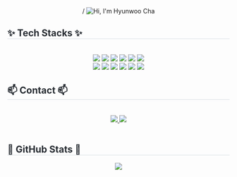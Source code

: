 <div align="center">
  /
  
  <picture>
   <source media="(prefers-color-scheme: dark)" srcset="https://capsule-render.vercel.app/api?type=venom&height=300&section=header&text=Hi%2C%20I%27m%20Hyunwoo%20Cha&fontColor=ffffff&fontSize=50&fontAlign=50&desc=Front-End%20Developer&descAlignY=65">
   <source media="(prefers-color-scheme: light)" srcset="https://capsule-render.vercel.app/api?type=venom&height=300&section=header&text=Hi%2C%20I%27m%20Hyunwoo%20Cha&fontColor=000000&fontSize=50&fontAlign=50&desc=Front-End%20Developer&descAlignY=65">
   <img alt="Hi, I'm Hyunwoo Cha" src="https://capsule-render.vercel.app/api?type=venom&height=300&section=header&text=Hi,%20I'm%20Hyunwoo%20Cha&fontColor=000000&fontSize=50&fontAlign=50&desc=Front-End%20Developer&descAlignY=65">
  </picture>

</div>

<div style="text-align: left;">
    <h2 style="border-bottom: 1px solid #d8dee4; color: #282d33;"> ✨ Tech Stacks ✨ </h2> <br> 
    <div  align= "center"> 
          <img src="https://img.shields.io/badge/Javascript-F7DF1E?style=for-the-badge&logo=Javascript&logoColor=white">
          <img src="https://img.shields.io/badge/Typescript-3178C6?style=for-the-badge&logo=Typescript&logoColor=white"/>  
          <img src="https://img.shields.io/badge/React-61DAFB?style=for-the-badge&logo=React&logoColor=white">    
          <img src="https://img.shields.io/badge/Axios-5A29E4?style=for-the-badge&logo=Axios&logoColor=white">
          <img src="https://img.shields.io/badge/React%20Query-FF4154?style=for-the-badge&logo=React%20Query&logoColor=white">
          <img src="https://img.shields.io/badge/Zustand-%2320232a.svg?style=for-the-badge&logo=react&logoColor=white">
          <br/>    
          <img src="https://img.shields.io/badge/HTML5-E34F26?style=for-the-badge&logo=HTML5&logoColor=white">
          <img src="https://img.shields.io/badge/CSS3-1572B6?style=for-the-badge&logo=CSS3&logoColor=white">
          <img src="https://img.shields.io/badge/Git-F05032?style=for-the-badge&logo=Git&logoColor=white">
          <img src="https://img.shields.io/badge/Github-181717?style=for-the-badge&logo=Github&logoColor=white">
          <img src="https://img.shields.io/badge/Figma-F24E1E?style=for-the-badge&logo=Figma&logoColor=white">
          <img src="https://img.shields.io/badge/Notion-000000?style=for-the-badge&logo=Notion&logoColor=white">
    </div>

</div>
    <div style="text-align: left;">
    <h2 style="border-bottom: 1px solid #d8dee4; color: #282d33;"> 📫 Contact 📫 </h2> <br> 
    <div align= "center"> <a href=https://velog.io/@doggyfoot92/posts> <img src="https://img.shields.io/badge/Velog-20C997?style=for-the-badge&logo=Velog&logoColor=white&link=https://velog.io/@doggyfoot92/posts"> </a>
         <a href=https://mailto:dilkusha27@gmail.com> <img src="https://img.shields.io/badge/Gmail-EA4335?style=for-the-badge&logo=Gmail&logoColor=white&link=https://mailto:dilkusha27@gmail.com"> </a>
          </div>  <br> 
    <div align= "center">  </div> 
    </div>
    
<div style="text-align: left;"> 
    <h2 style="border-bottom: 1px solid #d8dee4; color: #282d33;"> 🏅 GitHub Stats 🏅 </h2> 
    <div align= "center"> 
        <img src="https://github-readme-stats.vercel.app/api?username=dilkusha27" /> 
    </div> 
</div>
